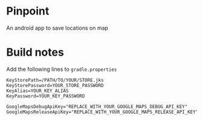 Pinpoint
========
An android app to save locations on map

# Build notes

Add the following lines to `gradle.properties`

```
KeyStorePath=/PATH/TO/YOUR/STORE.jks
KeyStorePassword=YOUR_STORE_PASSWORD
KeyAlias=YOUR_KEY_ALIAS
KeyPassword=YOUR_KEY_PASSWORD
   
GoogleMapsDebugApiKey="REPLACE_WITH_YOUR_GOOGLE_MAPS_DEBUG_API_KEY"
GoogleMapsReleaseApiKey="REPLACE_WITH_YOUR_GOOGLE_MAPS_RELEASE_API_KEY"
```

